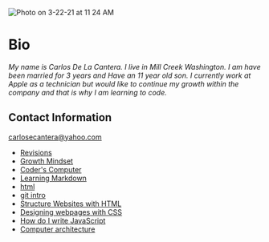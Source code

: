 ![Photo on 3-22-21 at 11 24 AM](https://user-images.githubusercontent.com/79726409/112048767-fd916f00-8b0b-11eb-931f-091ebb154585.jpg)
# **Bio**
 *My name is Carlos De La Cantera. I live in Mill Creek Washington.  I am have been married for 3 years and Have an 11 year old son.  I currently work at Apple as a technician but would like to continue my growth within the company and that is why I am learning to code.*  

## **Contact Information**
carlosecantera@yahoo.com

- [Revisions](revisions.md)
- [Growth Mindset](growthmindset.md)
- [Coder's Computer](Coders_Computer.md)
- [Learning Markdown](Learning_Markdown.md)
- [html](html.md)
- [git intro](git_intro.md)
- [Structure Websites with HTML](structurewebpageswithhtml.md)
- [Designing webpages with CSS](designingwebpageswithcss.md)
- [How do I write JavaScript](javascript.md)
- [Computer architecture](computerarch.md)
